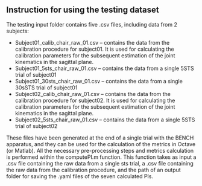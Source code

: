 ## Instruction for using the testing dataset

The testing input folder contains five .csv files, including data from 2 subjects:

-	Subject01_calib_chair_raw_01.csv – contains the data from the calibration procedure for subject01. It is used for calculating the calibration parameters for the subsequent estimation of the joint kinematics in the sagittal plane. 
-	Subject01_5sts_chair_raw_01.csv – contains the data from a single 5STS trial of subject01
-	Subject01_30sts_chair_raw_01.csv – contains the data from a single 30sSTS trial of subject01
-	Subject02_calib_chair_raw_01.csv – contains the data from the calibration procedure for subject02. It is used for calculating the calibration parameters for the subsequent estimation of the joint kinematics in the sagittal plane. 
-	Subject02_5sts_chair_raw_01.csv – contains the data from a single 5STS trial of subject02

These files have been generated at the end of a single trial with the BENCH apparatus, and they can be used for the calculation of the metrics in Octave (or Matlab). All the necessary pre-processing steps and metrics calculation is performed within the computePI.m function. This function takes as input a .csv file containing the raw data from a single sts trial, a .csv file containing the raw data from the calibration procedure, and the path of an output folder for saving the .yaml files of the seven calculated PIs.





